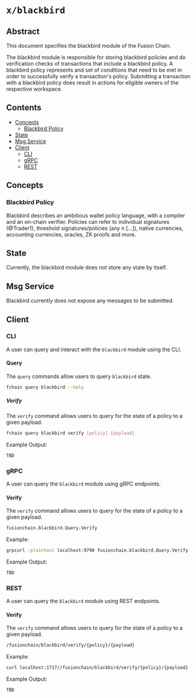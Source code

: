 # `x/blackbird`

## Abstract

This document specifies the blackbird module of the Fusion Chain.

The blackbird module is responsible for storing blackbird policies and do verification
checks of transactions that include a blackbird policy. 
A blackbird policy represents and set of conditions that need to be met in order to
successfully verify a transaction's policy. 
Submitting a transaction with a blackbird policy does result in actions for eligible 
owners of the respective workspace. 


## Contents

* [Concepts](#concepts)
    * [Blackbird Policy](#blackbird-policy)
* [State](#state)
* [Msg Service](#msg-service)
* [Client](#client)
    * [CLI](#cli)
    * [gRPC](#grpc)
    * [REST](#rest)

## Concepts

### Blackbird Policy

Blackbird describes an ambitious wallet policy language, with a compiler and 
an on-chain verifier. Policies can refer to individual signatures (@Trader1), 
threshold signatures/policies (any n […]), native currencies, accounting 
currencies, oracles, ZK proofs and more.

## State

Currently, the blackbird module does not store any state by itself.

## Msg Service

Blackbird currently does not expose any messages to be submitted. 

## Client

### CLI

A user can query and interact with the `blackbird` module using the CLI.

#### Query

The `query` commands allow users to query `blackbird` state.

```bash
fchain query blackbird --help
```

##### Verify

The `verify` command allows users to query for the state of a policy to a given payload. 

```bash
fchain query blackbird verify [policy] [payload] 
```

Example Output:

```bash
TBD
```

### gRPC

A user can query the `blackbird` module using gRPC endpoints.

#### Verify

The `verify` command allows users to query for the state of a policy to a given payload. 

```bash
fusionchain.blackbird.Query.Verify
```

Example:

```bash
grpcurl -plaintext localhost:9790 fusionchain.blackbird.Query.Verify
```

Example Output:

```bash
TBD
```

### REST

A user can query the `blackbird` module using REST endpoints.

#### Verify

The `verify` command allows users to query for the state of a policy to a given payload. 

```bash
/fusionchain/blackbird/verify/{policy}/{payload}
```

Example:

```bash
curl localhost:1717//fusionchain/blackbird/verify/{policy}/{payload}
```

Example Output:

```bash
TBD
```
